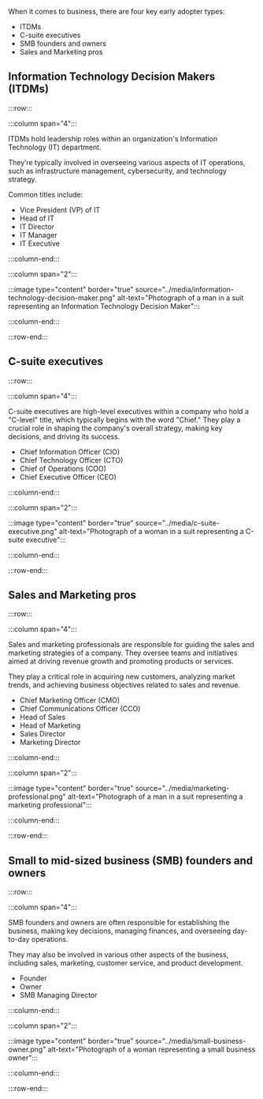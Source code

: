 When it comes to business, there are four key early adopter types:

- ITDMs
- C-suite executives
- SMB founders and owners
- Sales and Marketing pros

## Information Technology Decision Makers (ITDMs)

:::row:::

:::column span="4":::

ITDMs hold leadership roles within an organization's Information Technology (IT) department.

They’re typically involved in overseeing various aspects of IT operations, such as infrastructure management, cybersecurity, and technology strategy.

Common titles include:

- Vice President (VP) of IT
- Head of IT
- IT Director
- IT Manager
- IT Executive

:::column-end:::

:::column span="2":::

:::image type="content" border="true" source="../media/information-technology-decision-maker.png" alt-text="Photograph of a man in a suit representing an Information Technology Decision Maker":::

:::column-end:::

:::row-end:::

## C-suite executives

:::row:::

:::column span="4":::

C-suite executives are high-level executives within a company who hold a "C-level" title, which typically begins with the word "Chief." They play a crucial role in shaping the company's overall strategy, making key decisions, and driving its success.

- Chief Information Officer (CIO)
- Chief Technology Officer (CTO)
- Chief of Operations (COO)
- Chief Executive Officer (CEO)

:::column-end:::

:::column span="2":::

:::image type="content" border="true" source="../media/c-suite-executive.png" alt-text="Photograph of a woman in a suit representing a C-suite executive":::

:::column-end:::

:::row-end:::

## Sales and Marketing pros

:::row:::

:::column span="4":::

Sales and marketing professionals are responsible for guiding the sales and marketing strategies of a company. They oversee teams and initiatives aimed at driving revenue growth and promoting products or services.

They play a critical role in acquiring new customers, analyzing market trends, and achieving business objectives related to sales and revenue.

- Chief Marketing Officer (CMO)
- Chief Communications Officer (CCO)
- Head of Sales
- Head of Marketing
- Sales Director
- Marketing Director

:::column-end:::

:::column span="2":::

:::image type="content" border="true" source="../media/marketing-professional.png" alt-text="Photograph of a man in a suit representing a marketing professional":::

:::column-end:::

:::row-end:::

## Small to mid-sized business (SMB) founders and owners

:::row:::

:::column span="4":::

SMB founders and owners are often responsible for establishing the business, making key decisions, managing finances, and overseeing day-to-day operations.

They may also be involved in various other aspects of the business, including sales, marketing, customer service, and product development.

- Founder
- Owner
- SMB Managing Director

:::column-end:::

:::column span="2":::

:::image type="content" border="true" source="../media/small-business-owner.png" alt-text="Photograph of a woman representing a small business owner":::

:::column-end:::

:::row-end:::
